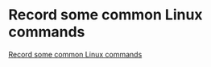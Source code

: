 # Record some common Linux commands
[Record some common Linux commands](https://aiwithcloud.com/2022/09/19/record_some_common_linux_commands/)